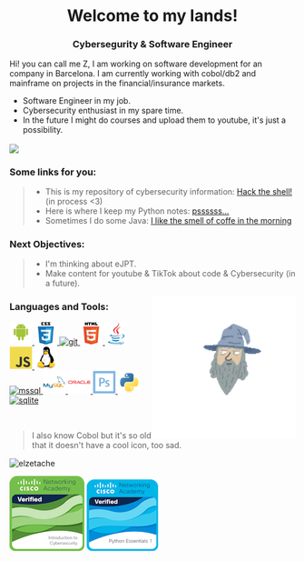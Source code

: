 <h1 align="center">Welcome to my lands!</h1>
<h3 align="center">Cybersegurity & Software Engineer</h3>

Hi! you can call me Z, I am working on software development for an company in Barcelona. I am currently working with cobol/db2 and mainframe on projects in the financial/insurance markets.
- Software Engineer in my job.
- Cybersecurity enthusiast in my spare time.
- In the future I might do courses and upload them to youtube, it's just a possibility.

<img align="center" src="https://www.codewars.com/users/ElZetache/badges/large"></img>

<h3>Some links for you:</h3>

> - This is my repository of cybersecurity information: <a href="https://github.com/ElZetache/Cybersegurity-Info">Hack the shell!</a> (in process <3) <br>
> - Here is where I keep my Python notes: <a href="https://github.com/ElZetache/LearningPython">pssssss...</a> <br>
> - Sometimes I do some Java: <a href="https://github.com/ElZetache/learningJava">I like the smell of coffe in the morning</a>

<h3>Next Objectives:</h3>

> - I'm thinking about eJPT. <br>
> - Make content for youtube & TikTok about code & Cybersecurity (in a future).

<img align="right" src = 'https://github.com/ElZetache/ElZetache/blob/main/img/esdla.gif' width="50%" alt = 'lotr'/>
<p></p>

<!-- tecnologias -->
<h3>Languages and Tools:</h3>
<p width="50%"> <a href="https://developer.android.com" target="_blank" rel="noreferrer"> <img src="https://raw.githubusercontent.com/devicons/devicon/master/icons/android/android-original-wordmark.svg" alt="android" width="40" height="40"/> </a> <a href="https://www.w3schools.com/css/" target="_blank" rel="noreferrer"> <img src="https://raw.githubusercontent.com/devicons/devicon/master/icons/css3/css3-original-wordmark.svg" alt="css3" width="40" height="40"/> </a> <a href="https://git-scm.com/" target="_blank" rel="noreferrer"> <img src="https://www.vectorlogo.zone/logos/git-scm/git-scm-icon.svg" alt="git" width="40" height="40"/> </a> <a href="https://www.w3.org/html/" target="_blank" rel="noreferrer"> <img src="https://raw.githubusercontent.com/devicons/devicon/master/icons/html5/html5-original-wordmark.svg" alt="html5" width="40" height="40"/> </a> <a href="https://www.java.com" target="_blank" rel="noreferrer"> <img src="https://raw.githubusercontent.com/devicons/devicon/master/icons/java/java-original.svg" alt="java" width="40" height="40"/> </a> <a href="https://developer.mozilla.org/en-US/docs/Web/JavaScript" target="_blank" rel="noreferrer"> <img src="https://raw.githubusercontent.com/devicons/devicon/master/icons/javascript/javascript-original.svg" alt="javascript" width="40" height="40"/> </a> <a href="https://www.linux.org/" target="_blank" rel="noreferrer"> <img src="https://raw.githubusercontent.com/devicons/devicon/master/icons/linux/linux-original.svg" alt="linux" width="40" height="40"/> </a><br> <a href="https://www.microsoft.com/en-us/sql-server" target="_blank" rel="noreferrer"> <img src="https://www.svgrepo.com/show/303229/microsoft-sql-server-logo.svg" alt="mssql" width="40" height="40"/> </a> <a href="https://www.mysql.com/" target="_blank" rel="noreferrer"> <img src="https://raw.githubusercontent.com/devicons/devicon/master/icons/mysql/mysql-original-wordmark.svg" alt="mysql" width="40" height="40"/> </a> <a href="https://www.oracle.com/" target="_blank" rel="noreferrer"> <img src="https://raw.githubusercontent.com/devicons/devicon/master/icons/oracle/oracle-original.svg" alt="oracle" width="40" height="40"/> </a> <a href="https://www.photoshop.com/en" target="_blank" rel="noreferrer"> <img src="https://raw.githubusercontent.com/devicons/devicon/master/icons/photoshop/photoshop-line.svg" alt="photoshop" width="40" height="40"/> </a> <a href="https://www.python.org" target="_blank" rel="noreferrer"> <img src="https://raw.githubusercontent.com/devicons/devicon/master/icons/python/python-original.svg" alt="python" width="40" height="40"/> </a> <a href="https://www.sqlite.org/" target="_blank" rel="noreferrer"> <img src="https://www.vectorlogo.zone/logos/sqlite/sqlite-icon.svg" alt="sqlite" width="40" height="40"/> </a> </p><br>

> I also know Cobol but it's so old that it doesn't have a cool icon, too sad.

<p><img align="center" src="https://github-readme-stats.vercel.app/api/top-langs?username=elzetache&show_icons=true&locale=en&layout=compact" alt="elzetache" /></p>

<img src="https://github.com/ElZetache/ElZetache/blob/main/img/introduction-to-cybersecurity.png" alt="Cisco-Cybersecurity">
<img src="https://github.com/ElZetache/ElZetache/blob/main/img/python-essentials-1.1.png" alt="Cisco-Cybersecurity">